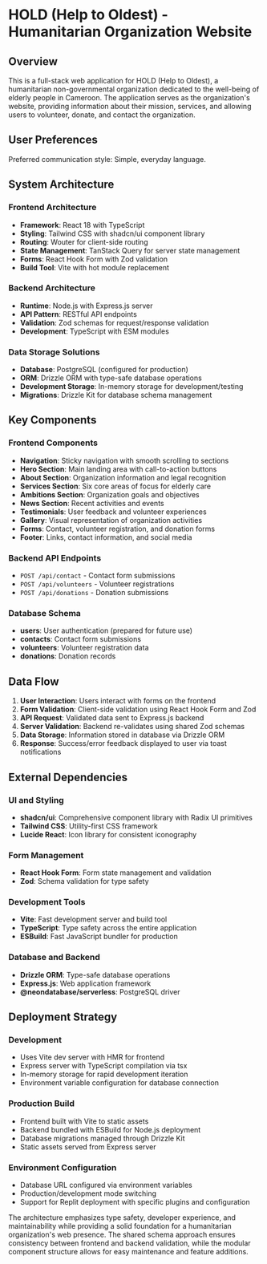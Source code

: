 # HOLD (Help to Oldest) - Humanitarian Organization Website

## Overview

This is a full-stack web application for HOLD (Help to Oldest), a humanitarian non-governmental organization dedicated to the well-being of elderly people in Cameroon. The application serves as the organization's website, providing information about their mission, services, and allowing users to volunteer, donate, and contact the organization.

## User Preferences

Preferred communication style: Simple, everyday language.

## System Architecture

### Frontend Architecture
- **Framework**: React 18 with TypeScript
- **Styling**: Tailwind CSS with shadcn/ui component library
- **Routing**: Wouter for client-side routing
- **State Management**: TanStack Query for server state management
- **Forms**: React Hook Form with Zod validation
- **Build Tool**: Vite with hot module replacement

### Backend Architecture
- **Runtime**: Node.js with Express.js server
- **API Pattern**: RESTful API endpoints
- **Validation**: Zod schemas for request/response validation
- **Development**: TypeScript with ESM modules

### Data Storage Solutions
- **Database**: PostgreSQL (configured for production)
- **ORM**: Drizzle ORM with type-safe database operations
- **Development Storage**: In-memory storage for development/testing
- **Migrations**: Drizzle Kit for database schema management

## Key Components

### Frontend Components
- **Navigation**: Sticky navigation with smooth scrolling to sections
- **Hero Section**: Main landing area with call-to-action buttons
- **About Section**: Organization information and legal recognition
- **Services Section**: Six core areas of focus for elderly care
- **Ambitions Section**: Organization goals and objectives
- **News Section**: Recent activities and events
- **Testimonials**: User feedback and volunteer experiences
- **Gallery**: Visual representation of organization activities
- **Forms**: Contact, volunteer registration, and donation forms
- **Footer**: Links, contact information, and social media

### Backend API Endpoints
- `POST /api/contact` - Contact form submissions
- `POST /api/volunteers` - Volunteer registrations
- `POST /api/donations` - Donation submissions

### Database Schema
- **users**: User authentication (prepared for future use)
- **contacts**: Contact form submissions
- **volunteers**: Volunteer registration data
- **donations**: Donation records

## Data Flow

1. **User Interaction**: Users interact with forms on the frontend
2. **Form Validation**: Client-side validation using React Hook Form and Zod
3. **API Request**: Validated data sent to Express.js backend
4. **Server Validation**: Backend re-validates using shared Zod schemas
5. **Data Storage**: Information stored in database via Drizzle ORM
6. **Response**: Success/error feedback displayed to user via toast notifications

## External Dependencies

### UI and Styling
- **shadcn/ui**: Comprehensive component library with Radix UI primitives
- **Tailwind CSS**: Utility-first CSS framework
- **Lucide React**: Icon library for consistent iconography

### Form Management
- **React Hook Form**: Form state management and validation
- **Zod**: Schema validation for type safety

### Development Tools
- **Vite**: Fast development server and build tool
- **TypeScript**: Type safety across the entire application
- **ESBuild**: Fast JavaScript bundler for production

### Database and Backend
- **Drizzle ORM**: Type-safe database operations
- **Express.js**: Web application framework
- **@neondatabase/serverless**: PostgreSQL driver

## Deployment Strategy

### Development
- Uses Vite dev server with HMR for frontend
- Express server with TypeScript compilation via tsx
- In-memory storage for rapid development iteration
- Environment variable configuration for database connection

### Production Build
- Frontend built with Vite to static assets
- Backend bundled with ESBuild for Node.js deployment
- Database migrations managed through Drizzle Kit
- Static assets served from Express server

### Environment Configuration
- Database URL configured via environment variables
- Production/development mode switching
- Support for Replit deployment with specific plugins and configuration

The architecture emphasizes type safety, developer experience, and maintainability while providing a solid foundation for a humanitarian organization's web presence. The shared schema approach ensures consistency between frontend and backend validation, while the modular component structure allows for easy maintenance and feature additions.